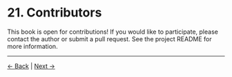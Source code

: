 # 21. Contributors

This book is open for contributions! If you would like to participate, please contact the author or submit a pull request. See the project README for more information.

---
<div class="navigation-links">
<a href="../20_Glossary/" class="nav-link prev-link">← Back</a> | <a href="../22_Change_Log/" class="nav-link next-link">Next →</a>
</div>

